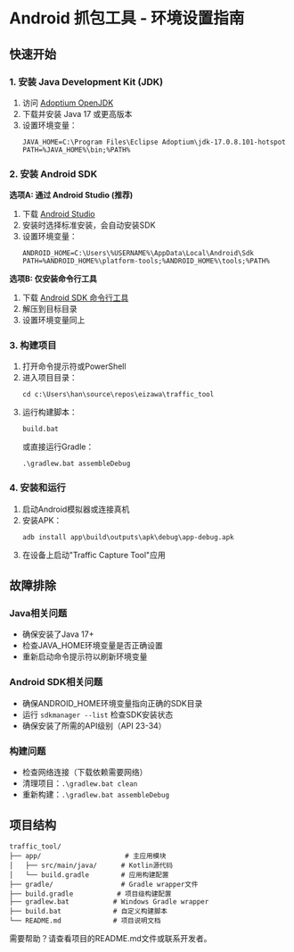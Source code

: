 # Android 抓包工具 - 环境设置指南

## 快速开始

### 1. 安装 Java Development Kit (JDK)

1. 访问 [Adoptium OpenJDK](https://adoptium.net/)
2. 下载并安装 Java 17 或更高版本
3. 设置环境变量：
   ```
   JAVA_HOME=C:\Program Files\Eclipse Adoptium\jdk-17.0.8.101-hotspot
   PATH=%JAVA_HOME%\bin;%PATH%
   ```

### 2. 安装 Android SDK

**选项A: 通过 Android Studio (推荐)**
1. 下载 [Android Studio](https://developer.android.com/studio)
2. 安装时选择标准安装，会自动安装SDK
3. 设置环境变量：
   ```
   ANDROID_HOME=C:\Users\%USERNAME%\AppData\Local\Android\Sdk
   PATH=%ANDROID_HOME%\platform-tools;%ANDROID_HOME%\tools;%PATH%
   ```

**选项B: 仅安装命令行工具**
1. 下载 [Android SDK 命令行工具](https://developer.android.com/studio#cmdline-tools)
2. 解压到目标目录
3. 设置环境变量同上

### 3. 构建项目

1. 打开命令提示符或PowerShell
2. 进入项目目录：
   ```
   cd c:\Users\han\source\repos\eizawa\traffic_tool
   ```
3. 运行构建脚本：
   ```
   build.bat
   ```
   或直接运行Gradle：
   ```
   .\gradlew.bat assembleDebug
   ```

### 4. 安装和运行

1. 启动Android模拟器或连接真机
2. 安装APK：
   ```
   adb install app\build\outputs\apk\debug\app-debug.apk
   ```
3. 在设备上启动"Traffic Capture Tool"应用

## 故障排除

### Java相关问题
- 确保安装了Java 17+
- 检查JAVA_HOME环境变量是否正确设置
- 重新启动命令提示符以刷新环境变量

### Android SDK相关问题
- 确保ANDROID_HOME环境变量指向正确的SDK目录
- 运行 `sdkmanager --list` 检查SDK安装状态
- 确保安装了所需的API级别（API 23-34）

### 构建问题
- 检查网络连接（下载依赖需要网络）
- 清理项目：`.\gradlew.bat clean`
- 重新构建：`.\gradlew.bat assembleDebug`

## 项目结构

```
traffic_tool/
├── app/                     # 主应用模块
│   ├── src/main/java/      # Kotlin源代码
│   └── build.gradle        # 应用构建配置
├── gradle/                 # Gradle wrapper文件
├── build.gradle           # 项目级构建配置
├── gradlew.bat           # Windows Gradle wrapper
├── build.bat             # 自定义构建脚本
└── README.md             # 项目说明文档
```

需要帮助？请查看项目的README.md文件或联系开发者。
